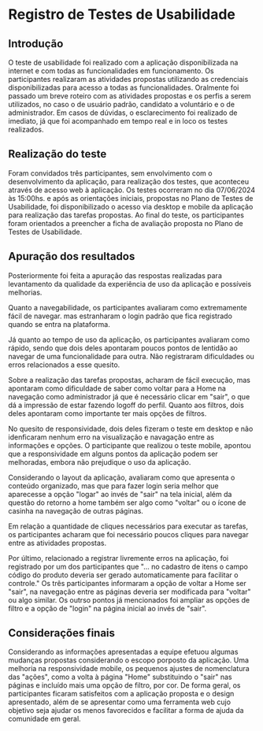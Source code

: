 # Registro de Testes de Usabilidade

## Introdução
O teste de usabilidade foi realizado com a aplicação disponibilizada na internet e com todas as funcionalidades em funcionamento. Os participantes realizaram as atividades propostas utilizando as credenciais disponibilizadas para acesso a todas as funcionalidades. Oralmente foi passado um breve roteiro com as atividades propostas e os perfis a serem utilizados, no caso o de usuário padrão, candidato a voluntário e o de administrador. Em casos de dúvidas, o esclarecimento foi realizado de imediato, já que foi acompanhado em tempo real e in loco os testes realizados.  

## Realização do teste
Foram convidados três participantes, sem envolvimento com o desenvolvimento da aplicação, para realização dos testes, que aconteceu através de acesso web à aplicação. Os testes ocorreram no dia 07/06/2024 às 15:00hs. e após as orientações iniciais, propostas no Plano de Testes de Usabilidade, foi disponibilizado o acesso via desktop e mobile da aplicação para realização das tarefas propostas. Ao final do teste, os participantes foram orientados a preencher a ficha de avaliação proposta no Plano de Testes de Usabilidade.

## Apuração dos resultados
Posteriormente foi feita a apuração das respostas realizadas para levantamento da qualidade da experiência de uso da aplicação e possíveis melhorias.

Quanto a navegabilidade, os participantes avaliaram como extremamente fácil de navegar. mas estranharam o login padrão que fica registrado quando se entra na plataforma.

Já quanto ao tempo de uso da aplicação, os participantes avaliaram como rápido, sendo que dois deles apontaram poucos pontos de lentidão ao navegar de uma funcionalidade para outra. Não registraram dificuldades ou erros relacionados a esse quesito.

Sobre a realização das tarefas propostas, acharam de fácil execução, mas apontaram como dificuldade de saber como voltar para a Home na navegação como administrador já que é necessário clicar em "sair", o que dá a impressão de estar fazendo logoff do perfil. Quanto aos filtros, dois deles apontaram como importante ter mais opções de filtros.

No quesito de responsividade, dois deles fizeram o teste em desktop e não idenficaram nenhum erro na visualização e navagação entre as informações e opções. O participante que realizou o teste mobile, apontou que a responsividade em alguns pontos da aplicação podem ser melhoradas, embora não prejudique o uso da aplicação.

Considerando o layout da aplicação, avaliaram como que apresenta o conteúdo organizado, mas que para fazer login seria melhor que aparecesse a opção "logar" ao invés de "sair" na tela inicial, além da questão do retorno a home também ser algo como "voltar" ou o ícone de casinha na navegação de outras páginas.

Em relação a quantidade de cliques necessários para executar as tarefas, os participantes acharam que foi necessário poucos cliques para navegar entre as atividades propostas.

Por último, relacionado a registrar livremente erros na aplicação, foi registrado por um dos participantes que "... no cadastro de itens o campo código do produto deveria ser gerado automaticamente para facilitar o controle." Os três participantes informaram a opção de voltar a Home ser "sair", na navegação entre as páginas deveria ser modificada para "voltar" ou algo similar. Os outrso pontos já mencionados foi ampliar as opções de filtro e a opção de "login" na página inicial ao invés de "sair".

## Considerações finais
Considerando as informações apresentadas a equipe efetuou algumas mudanças propostas considerando o escopo porposto da aplicação. Uma melhoria na responsividade mobile, os pequenos ajustes de nomenclatura das "ações", como a volta à página "Home" substituindo o "sair" nas páginas e incluído mais uma opção de filtro, por cor. 
De forma geral, os participantes ficaram satisfeitos com a aplicação proposta e o design apresentado, além de se apresentar como uma ferramenta web cujo objetivo seja ajudar os menos favorecidos e facilitar a forma de ajuda da comunidade em geral.


